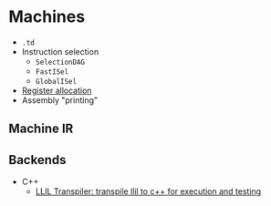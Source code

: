 # Machines
- `.td`
- Instruction selection
  - `SelectionDAG`
  - `FastISel`
  - `GlobalISel`
- [Register allocation](../../../Optimization/Register/README.md#llvm)
- Assembly "printing"

## Machine IR

## Backends
- C++
  - [LLIL Transpiler: transpile llil to c++ for execution and testing](https://github.com/Vector35/llil_transpiler)
